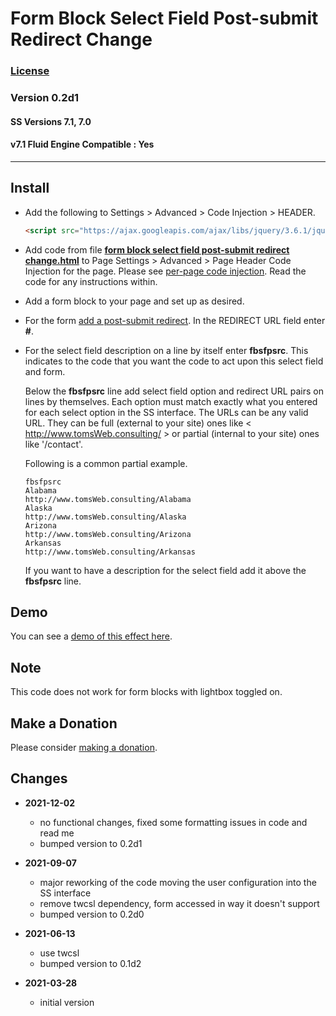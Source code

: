 # Form Block Select Field Post-submit Redirect Change

### [License][6]
    
### Version 0.2d1

#### SS Versions 7.1, 7.0

#### v7.1 Fluid Engine Compatible : Yes

---

## Install

* Add the following to Settings > Advanced > Code Injection > HEADER.
  
  ```html
  <script src="https://ajax.googleapis.com/ajax/libs/jquery/3.6.1/jquery.min.js"></script>
  ```
  
* Add code from file **[form block select field post-submit redirect
  change.html][1]** to Page Settings > Advanced > Page Header Code Injection for
  the page. Please see [per-page code injection][2]. Read the code for any
  instructions within.
  
* Add a form block to your page and set up as desired.
  
* For the form [add a post-submit redirect][3]. In the REDIRECT URL field enter
  **#**.
  
* For the select field description on a line by itself enter **fbsfpsrc**. This
  indicates to the code that you want the code to act upon this select field and
  form.
  
  Below the **fbsfpsrc** line add select field option and redirect URL pairs on
  lines by themselves. Each option must match exactly what you entered for each
  select option in the SS interface. The URLs can be any valid URL. They can be
  full (external to your site) ones like < http://www.tomsWeb.consulting/ > or
  partial (internal to your site) ones like '/contact'.
  
  Following is a common partial example.
  
  ```
  fbsfpsrc
  Alabama
  http://www.tomsWeb.consulting/Alabama
  Alaska
  http://www.tomsWeb.consulting/Alaska
  Arizona
  http://www.tomsWeb.consulting/Arizona
  Arkansas
  http://www.tomsWeb.consulting/Arkansas
  ```
  
  If you want to have a description for the select field add it above the
  **fbsfpsrc** line.

## Demo

You can see a [demo of this effect here][4].

## Note

This code does not work for form blocks with lightbox toggled on.

## Make a Donation

Please consider [making a donation][5].

## Changes

* **2021-12-02**

  * no functional changes, fixed some formatting issues in code and read me
  * bumped version to 0.2d1
  
* **2021-09-07**

  * major reworking of the code moving the user configuration into the SS
    interface
  * remove twcsl dependency, form accessed in way it doesn't support
  * bumped version to 0.2d0
  
* **2021-06-13**

  * use twcsl
  * bumped version to 0.1d2
  
* **2021-03-28**

  * initial version

[1]: form%20block%20select%20field%20post-submit%20redirect%20change.html#L1
[2]: https://support.squarespace.com/hc/en-us/articles/205815908-Using-code-injection#toc-per-page-code-injection
[3]: https://support.squarespace.com/hc/en-us/articles/206566737-Form-Blocks#toc-add-a-post-submit-message-or-redirect
[4]: https://toms-web-consulting-demos.squarespace.com/form-block-select-field-postsubmit-redirect-change/form?password=twcdemos
[5]: https://github.com/tomsWebConsulting/twcsl#make-a-donation
[6]: https://github.com/tomsWebConsulting/twcsl/blob/main/LICENSE.txt#L1
